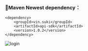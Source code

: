 ### 🍊Maven Newest dependency：
```
<dependency>
    <groupId>vin.suki</groupId>
    <artifactId>api-sdk</artifactId>
    <version>1.0.2</version>
</dependency>
```
![login](https://img.suki.vin/other/index.png)
